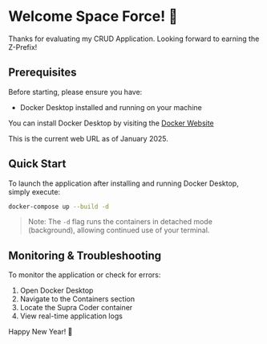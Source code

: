 # Welcome Space Force! 🚀

Thanks for evaluating my CRUD Application. Looking forward to earning the Z-Prefix!

## Prerequisites

Before starting, please ensure you have:
- Docker Desktop installed and running on your machine

You can install Docker Desktop by visiting the [Docker Website](https://app.docker.com/)

This is the current web URL as of January 2025.

## Quick Start

To launch the application after installing and running Docker Desktop, simply execute:
```bash
docker-compose up --build -d
```

> Note: The `-d` flag runs the containers in detached mode (background), allowing continued use of your terminal.

## Monitoring & Troubleshooting

To monitor the application or check for errors:
1. Open Docker Desktop
2. Navigate to the Containers section
3. Locate the Supra Coder container
4. View real-time application logs

Happy New Year! 🎉